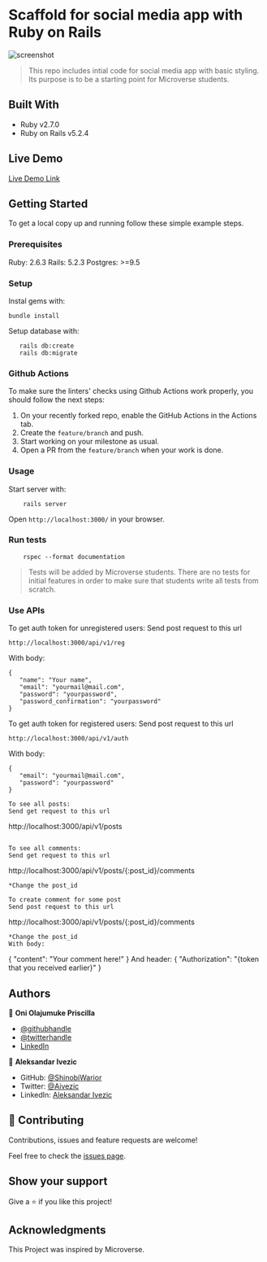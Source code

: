 # Scaffold for social media app with Ruby on Rails
![screenshot](img/stay-in.png)




> This repo includes intial code for social media app with basic styling. Its purpose is to be a starting point for Microverse students.

## Built With

- Ruby v2.7.0
- Ruby on Rails v5.2.4

## Live Demo
[Live Demo Link](https://fast-eyrie-06446.herokuapp.com)





## Getting Started

To get a local copy up and running follow these simple example steps.

### Prerequisites

Ruby: 2.6.3
Rails: 5.2.3
Postgres: >=9.5

### Setup

Instal gems with:

```
bundle install
```

Setup database with:

```
   rails db:create
   rails db:migrate
```

### Github Actions

To make sure the linters' checks using Github Actions work properly, you should follow the next steps:

1. On your recently forked repo, enable the GitHub Actions in the Actions tab.
2. Create the `feature/branch` and push.
3. Start working on your milestone as usual.
4. Open a PR from the `feature/branch` when your work is done.


### Usage

Start server with:

```
    rails server
```

Open `http://localhost:3000/` in your browser.

### Run tests

```
    rspec --format documentation
```

> Tests will be added by Microverse students. There are no tests for initial features in order to make sure that students write all tests from scratch.

### Use APIs


 To get auth token for unregistered users: 
 Send post request to this url
 ```
 http://localhost:3000/api/v1/reg
 ```
 With body: 
 ```
 {
    "name": "Your name",
    "email": "yourmail@mail.com",
    "password": "yourpassword",
    "password_confirmation": "yourpassword"
}
 ```
To get auth token for registered users: 
Send post request to this url
 ```
 http://localhost:3000/api/v1/auth
 ```
 With body: 
 ```
 {
    "email": "yourmail@mail.com",
    "password": "yourpassword"
}

To see all posts: 
Send get request to this url
 ```
 http://localhost:3000/api/v1/posts
 ```

 To see all comments: 
Send get request to this url
 ```
 http://localhost:3000/api/v1/posts/{:post_id}/comments
 ```
 *Change the post_id

 To create comment for some post
 Send post request to this url
 ```
 http://localhost:3000/api/v1/posts/{:post_id}/comments
 ```
 *Change the post_id
 With body: 
 ```
 {
    "content": "Your comment here!"
}
 And header:
 {
     "Authorization": "{token that you received earlier}"
 }


## Authors

👤 **Oni Olajumuke Priscilla**

- [@githubhandle](https://github.com/prolajumokeoni)
- [@twitterhandle](https://twitter.com/prolajumokeoni)
- [LinkedIn](https://www.linkedin.com/in/olajumoke-priscilla-oni-44a48b162/)



👤 **Aleksandar Ivezic**

- GitHub: [@ShinobiWarior](https://github.com/ShinobiWarior)
- Twitter: [@Aivezic](https://twitter.com/Aivezic)
- LinkedIn: [Aleksandar Ivezic](https://www.linkedin.com/in/aleksandar-ivezic/)


## 🤝 Contributing

Contributions, issues and feature requests are welcome!

Feel free to check the [issues page](https://github.com/Henryhaulka/ror-social-scaffold/issues/).

## Show your support

Give a ⭐️ if you like this project!

## Acknowledgments
This Project was inspired by Microverse.


